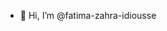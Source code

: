 - 👋 Hi, I’m @fatima-zahra-idiousse

  

<!---
fatima-zahra-idiousse/fatima-zahra-idiousse is a ✨ special ✨ repository because its `README.md` (this file) appears on your GitHub profile.
You can click the Preview link to take a look at your changes.
--->
